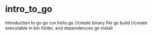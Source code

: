 # intro_to_go
Introduction to go
go run hello.go
//create binary file 
go build
//create executable in bin folder, and dependencies 
go install
